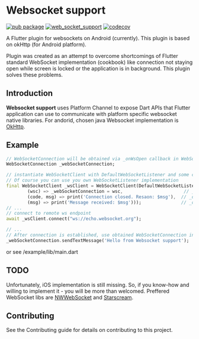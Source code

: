 # Websocket support
[![pub package](https://img.shields.io/pub/v/web_socket_support.svg)](https://pub.dartlang.org/packages/geolocator) [![web_socket_support](https://github.com/sharpbitstudio/flutter-websocket-support-mobile-implementation/actions/workflows/master_build.yaml/badge.svg?branch=master)](https://github.com/sharpbitstudio/flutter-websocket-support-mobile-implementation/actions/workflows/master_build.yaml) [![codecov](https://codecov.io/gh/sharpbitstudio/flutter-websocket-support-mobile-implementation/branch/master/graph/badge.svg?token=UK2F6LLRRV)](https://codecov.io/gh/sharpbitstudio/flutter-websocket-support-mobile-implementation)

A Flutter plugin for websockets on Android (currently). This plugin is based on okHttp (for Android platform).

Plugin was created as an attempt to overcome shortcomings of Flutter standard WebSocket implementation (cookbook) like connection not staying open while screen is locked or the application is in background. This plugin solves these problems.

## Introduction

**Websocket support** uses Platform Channel to expose Dart APIs that Flutter application can use to communicate with platform specific websocket native libraries. For andorid, chosen java Websocket implementation is [OkHttp](https://square.github.io/okhttp/).

## Example

````dart
// WebSocketConnection will be obtained via _onWsOpen callback in WebSocketClient
WebSocketConnection _webSocketConnection;

// instantiate WebSocketClient with DefaultWebSocketListener and some callbacks
// Of course you can use you own WebSocketListener implementation
final WebSocketClient _wsClient = WebSocketClient(DefaultWebSocketListener.forTextMessages(
        (wsc) => _webSocketConnection = wsc,                       // _onWsOpen callback
        (code, msg) => print('Connection closed. Resaon: $msg'),  // _onWsClosed callback
        (msg) => print('Message received: $msg')));               // _onStringMessage callback
// ...
// connect to remote ws endpoint
await _wsClient.connect("ws://echo.websocket.org");

// ...
// After connection is established, use obtained WebSocketConnection instance to send messages
_webSocketConnection.sendTextMessage('Hello from Websocket support');
````

or see /example/lib/main.dart

## TODO
Unfortunately, iOS implementation is still missing. So, if you know-how and willing to implement it - you will be more than welcomed. Preffered WebSocket libs are [NWWebSocket](https://github.com/pusher/NWWebSocket) and [Starscream](https://github.com/daltoniam/Starscream).

## Contributing
See the Contributing guide for details on contributing to this project.
